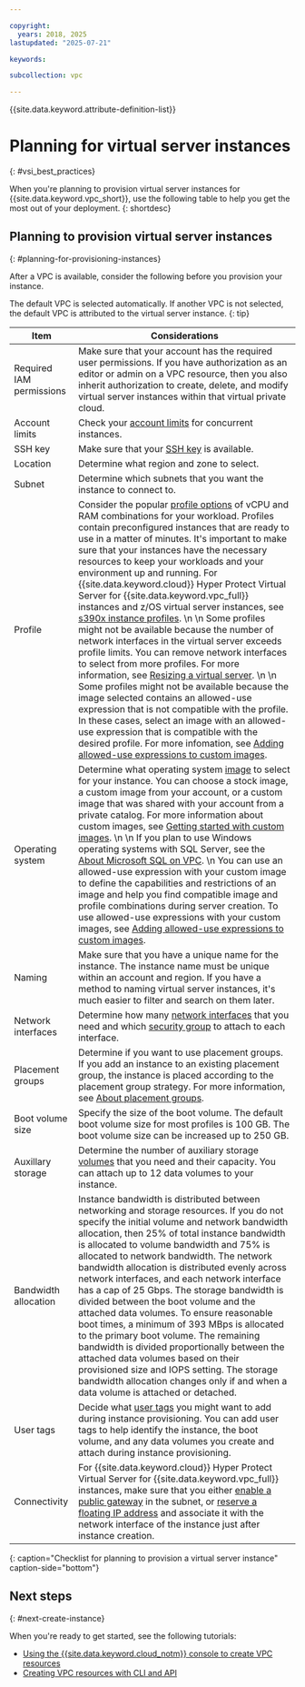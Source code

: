 ```yaml
---

copyright:
  years: 2018, 2025
lastupdated: "2025-07-21"

keywords:

subcollection: vpc

---
```


{{site.data.keyword.attribute-definition-list}}

# Planning for virtual server instances
{: #vsi_best_practices}

When you're planning to provision virtual server instances for {{site.data.keyword.vpc_short}}, use the following table to help you get the most out of your deployment.
{: shortdesc}

## Planning to provision virtual server instances
{: #planning-for-provisioning-instances}

After a VPC is available, consider the following before you provision your instance.

The default VPC is selected automatically. If another VPC is not selected, the default VPC is attributed to the virtual server instance.
{: tip}

| Item | Considerations |
|------| ----- |
| Required IAM permissions | Make sure that your account has the required user permissions. If you have authorization as an editor or admin on a VPC resource, then you also inherit authorization to create, delete, and modify virtual server instances within that virtual private cloud.|
| Account limits | Check your [account limits](/docs/vpc?topic=vpc-quotas) for concurrent instances.|
| SSH key | Make sure that your [SSH key](/docs/vpc?topic=vpc-ssh-keys#ssh-keys) is available.|
| Location | Determine what region and zone to select.|
| Subnet | Determine which subnets that you want the instance to connect to.|
| Profile | Consider the popular [profile options](/docs/vpc?topic=vpc-profiles#profiles) of vCPU and RAM combinations for your workload. Profiles contain preconfigured instances that are ready to use in a matter of minutes. It's important to make sure that your instances have the necessary resources to keep your workloads and your environment up and running. For {{site.data.keyword.cloud}} Hyper Protect Virtual Server for {{site.data.keyword.vpc_full}} instances and z/OS virtual server instances, see [s390x instance profiles](/docs/vpc?topic=vpc-vs-profiles).  \n  \n Some profiles might not be available because the number of network interfaces in the virtual server exceeds profile limits. You can remove network interfaces to select from more profiles. For more information, see [Resizing a virtual server](/docs/vpc?topic=vpc-resizing-an-instance). \n  \n Some profiles might not be available because the image selected contains an allowed-use expression that is not compatible with the profile. In these cases, select an image with an allowed-use expression that is compatible with the desired profile. For more infomation, see [Adding allowed-use expressions to custom images](/docs/vpc?topic=vpc-custom-image-allowed-use-expressions&interface=ui). |
| Operating system | Determine what operating system [image](/docs/vpc?topic=vpc-about-images) to select for your instance. You can choose a stock image, a custom image from your account, or a custom image that was shared with your account from a private catalog. For more information about custom images, see [Getting started with custom images](/docs/vpc?topic=vpc-planning-custom-images). \n  \n  If you plan to use Windows operating systems with SQL Server, see the [About Microsoft SQL on VPC](/docs/microsoft?topic=microsoft-mssql-about).  \n You can use an allowed-use expression with your custom image to define the capabilities and restrictions of an image and help you find compatible image and profile combinations during server creation. To use allowed-use expressions with your custom images, see [Adding allowed-use expressions to custom images](/docs/vpc?topic=vpc-custom-image-allowed-use-expressions&interface=ui). |
| Naming | Make sure that you have a unique name for the instance. The instance name must be unique within an account and region. If you have a method to naming virtual server instances, it's much easier to filter and search on them later. |
| Network interfaces | Determine how many [network interfaces](/docs/vpc?topic=vpc-using-instance-vnics#about-network-interfaces) that you need and which [security group](/docs/vpc?topic=vpc-using-security-groups) to attach to each interface.|
| Placement groups | Determine if you want to use placement groups. If you add an instance to an existing placement group, the instance is placed according to the placement group strategy. For more information, see [About placement groups](/docs/vpc?topic=vpc-about-placement-groups-for-vpc). |
| Boot volume size | Specify the size of the boot volume. The default boot volume size for most profiles is 100 GB. The boot volume size can be increased up to 250 GB.|
| Auxillary storage | Determine the number of auxiliary storage [volumes](/docs/vpc?topic=vpc-block-storage-about#secondary-data-volumes) that you need and their capacity. You can attach up to 12 data volumes to your instance. |
| Bandwidth allocation | Instance bandwidth is distributed between networking and storage resources. If you do not specify the initial volume and network bandwidth allocation, then 25% of total instance bandwidth is allocated to volume bandwidth and 75% is allocated to network bandwidth. The network bandwidth allocation is distributed evenly across network interfaces, and each network interface has a cap of 25 Gbps. The storage bandwidth is divided between the boot volume and the attached data volumes. To ensure reasonable boot times, a minimum of 393 MBps is allocated to the primary boot volume. The remaining bandwidth is divided proportionally between the attached data volumes based on their provisioned size and IOPS setting. The storage bandwidth allocation changes only if and when a data volume is attached or detached.|
| User tags | Decide what [user tags](/docs/account?topic=account-tag&interface=ui) you might want to add during instance provisioning. You can add user tags to help identify the instance, the boot volume, and any data volumes you create and attach during instance provisioning. |
| Connectivity | For {{site.data.keyword.cloud}} Hyper Protect Virtual Server for {{site.data.keyword.vpc_full}} instances, make sure that you either [enable a public gateway](/docs/vpc?topic=vpc-about-networking-for-vpc#public-gateway-for-external-connectivity) in the subnet, or [reserve a floating IP address](/docs/vpc?topic=vpc-about-networking-for-vpc#floating-ip-for-external-connectivity) and associate it with the network interface of the instance just after instance creation. |
{: caption="Checklist for planning to provision a virtual server instance" caption-side="bottom"}

## Next steps
{: #next-create-instance}

When you're ready to get started, see the following tutorials:

 * [Using the {{site.data.keyword.cloud_notm}} console to create VPC resources](/docs/vpc?topic=vpc-creating-a-vpc-using-the-ibm-cloud-console)
 * [Creating VPC resources with CLI and API](/docs/vpc?topic=vpc-creating-vpc-resources-with-cli-and-api&interface=cli)
